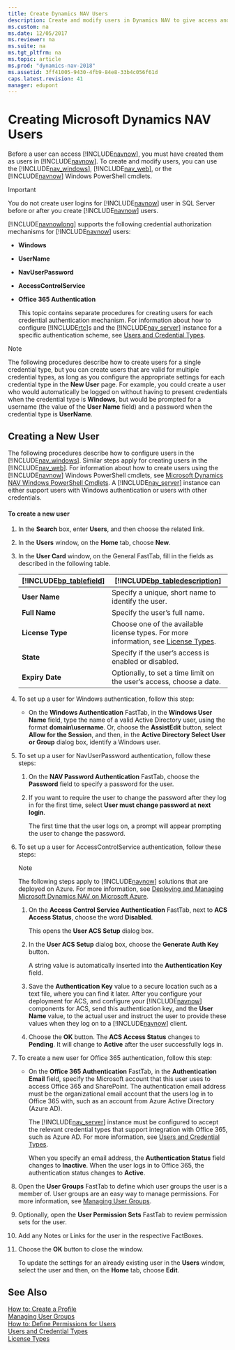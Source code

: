 ```yaml
---
title: Create Dynamics NAV Users
description: Create and modify users in Dynamics NAV to give access and modify users by using the Windows client, web client or Windows PowerShell cmtlets.
ms.custom: na
ms.date: 12/05/2017
ms.reviewer: na
ms.suite: na
ms.tgt_pltfrm: na
ms.topic: article
ms.prod: "dynamics-nav-2018"
ms.assetid: 3ff41005-9430-4fb9-84e8-33b4c056f61d
caps.latest.revision: 41
manager: edupont
---
```

# Creating Microsoft Dynamics NAV Users
Before a user can access [!INCLUDE[navnow](includes/navnow_md.md)], you must have created them as users in [!INCLUDE[navnow](includes/navnow_md.md)]. To create and modify users, you can use the [!INCLUDE[nav_windows](includes/nav_windows_md.md)], [!INCLUDE[nav_web](includes/nav_web_md.md)], or the [!INCLUDE[navnow](includes/navnow_md.md)] Windows PowerShell cmdlets.  

> [!IMPORTANT]  
>  You do not create user logins for [!INCLUDE[navnow](includes/navnow_md.md)] user in SQL Server before or after you create [!INCLUDE[navnow](includes/navnow_md.md)] users.  

 [!INCLUDE[navnowlong](includes/navnowlong_md.md)] supports the following credential authorization mechanisms for [!INCLUDE[navnow](includes/navnow_md.md)] users:  

- **Windows**  

- **UserName**  

- **NavUserPassword**  

- **AccessControlService**  

- **Office 365 Authentication**  

  This topic contains separate procedures for creating users for each credential authentication mechanism. For information about how to configure [!INCLUDE[rtc](includes/rtc_md.md)]s and the [!INCLUDE[nav_server](includes/nav_server_md.md)] instance for a specific authentication scheme, see [Users and Credential Types](Users-and-Credential-Types.md).  

> [!NOTE]  
>  The following procedures describe how to create users for a single credential type, but you can create users that are valid for multiple credential types, as long as you configure the appropriate settings for each credential type in the **New User** page. For example, you could create a user who would automatically be logged on without having to present credentials when the credential type is **Windows**, but would be prompted for a username \(the value of the **User Name** field\) and a password when the credential type is **UserName**.  

## Creating a New User  
 The following procedures describe how to configure users in the [!INCLUDE[nav_windows](includes/nav_windows_md.md)]. Similar steps apply for creating users in the [!INCLUDE[nav_web](includes/nav_web_md.md)]. For information about how to create users using the [!INCLUDE[navnow](includes/navnow_md.md)] Windows PowerShell cmdlets, see [Microsoft Dynamics NAV Windows PowerShell Cmdlets](Microsoft-Dynamics-NAV-Windows-PowerShell-Cmdlets.md). A [!INCLUDE[nav_server](includes/nav_server_md.md)] instance can either support users with Windows authentication or users with other credentials.  

#### To create a new user  

1. In the **Search** box, enter **Users**, and then choose the related link.  

2. In the **Users** window, on the  **Home** tab, choose **New**.  

3. In the **User Card** window, on the General FastTab, fill in the fields as described in the following table.  


   | [!INCLUDE[bp_tablefield](includes/bp_tablefield_md.md)] |                   [!INCLUDE[bp_tabledescription](includes/bp_tabledescription_md.md)]                   |
   |---------------------------------------------------------|---------------------------------------------------------------------------------------------------------|
   |                      **User Name**                      |                           Specify a unique, short name to identify the user.                            |
   |                      **Full Name**                      |                                      Specify the user’s full name.                                      |
   |                    **License Type**                     | Choose one of the available license types. For more information, see [License Types](License-Types.md). |
   |                        **State**                        |                          Specify if the user’s access is enabled or disabled.                           |
   |                     **Expiry Date**                     |                  Optionally, to set a time limit on the user’s access, choose a date.                   |


4. To set up a user for Windows authentication, follow this step:  

   -   On the **Windows Authentication** FastTab, in the **Windows User Name** field, type the name of a valid Active Directory user, using the format **domain\\username**. Or, choose the **AssistEdit** button, select **Allow for the Session**, and then, in the **Active Directory Select User or Group** dialog box, identify a Windows user.  

5. To set up a user for NavUserPassword authentication, follow these steps:  

   1.  On the **NAV Password Authentication** FastTab, choose the **Password** field to specify a password for the user.  

   2.  If you want to require the user to change the password after they log in for the first time, select **User must change password at next login**.  

        The first time that the user logs on, a prompt will appear prompting the user to change the password.  

6. To set up a user for AccessControlService authentication, follow these steps:  

   > [!NOTE]  
   >  The following steps apply to [!INCLUDE[navnow](includes/navnow_md.md)] solutions that are deployed on Azure. For more information, see [Deploying and Managing Microsoft Dynamics NAV on Microsoft Azure](Deploying-and-Managing-Microsoft-Dynamics-NAV-on-Microsoft-Azure.md).  

   1.  On the **Access Control Service Authentication** FastTab, next to **ACS Access Status**, choose the word **Disabled**.  

        This opens the **User ACS Setup** dialog box.  

   2.  In the **User ACS Setup** dialog box, choose the **Generate Auth Key** button.  

        A string value is automatically inserted into the **Authentication Key** field.  

   3.  Save the **Authentication Key** value to a secure location such as a text file, where you can find it later. After you configure your deployment for ACS, and configure your [!INCLUDE[navnow](includes/navnow_md.md)] components for ACS, send this authentication key, and the **User Name** value, to the actual user and instruct the user to provide these values when they log on to a [!INCLUDE[navnow](includes/navnow_md.md)] client.  

   4.  Choose the **OK** button. The **ACS Access Status** changes to **Pending**. It will change to **Active** after the user successfully logs in.  

7. To create a new user for Office 365 authentication, follow this step:  

   -   On the **Office 365 Authentication** FastTab, in the **Authentication Email** field, specify the Microsoft account that this user uses to access Office 365 and SharePoint. The authentication email address must be the organizational email account that the users log in to Office 365 with, such as an account from Azure Active Directory \(Azure AD\).  

        The [!INCLUDE[nav_server](includes/nav_server_md.md)] instance must be configured to accept the relevant credential types that support integration with Office 365, such as Azure AD. For more information, see [Users and Credential Types](Users-and-Credential-Types.md).  

        When you specify an email address, the **Authentication Status** field changes to **Inactive**. When the user logs in to Office 365, the authentication status changes to **Active**.  

8. Open the **User Groups** FastTab to define which user groups the user is a member of. User groups are an easy way to manage permissions. For more information, see [Managing  User Groups](managing-user-groups.md).  

9. Optionally, open the **User Permission Sets** FastTab to review permission sets for the user.  

10. Add any Notes or Links for the user in the respective FactBoxes.  

11. Choose the **OK** button to close the window.  

    To update the settings for an already existing user in the **Users** window, select the user and then, on the **Home** tab, choose **Edit**.  

## See Also  
[How to: Create a Profile](how-to-create-a-profile.md)  
[Managing  User Groups](managing-user-groups.md)  
[How to: Define Permissions for Users](How-to--Define-Permissions-for-Users.md)   
[Users and Credential Types](Users-and-Credential-Types.md)   
[License Types](License-Types.md)
